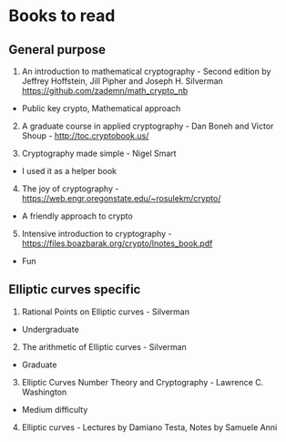 
# Books to read

## General purpose

1. An introduction to mathematical cryptography - Second edition by Jeffrey Hoffstein, Jill Pipher and Joseph H. Silverman
https://github.com/zademn/math_crypto_nb    
- Public key crypto, Mathematical approach

2. A graduate course in applied cryptography - Dan Boneh and Victor Shoup - http://toc.cryptobook.us/

3. Cryptography made simple - Nigel Smart
- I used it as a helper book 

4. The joy of cryptography - https://web.engr.oregonstate.edu/~rosulekm/crypto/
- A friendly approach to crypto

5. Intensive introduction to cryptography - https://files.boazbarak.org/crypto/lnotes_book.pdf
- Fun

## Elliptic curves specific
1. Rational Points on Elliptic curves - Silverman
- Undergraduate 
2. The arithmetic of Elliptic curves - Silverman
- Graduate
3. Elliptic Curves Number Theory and Cryptography - Lawrence C. Washington
- Medium difficulty
4. Elliptic curves - Lectures by Damiano Testa, Notes by Samuele Anni



